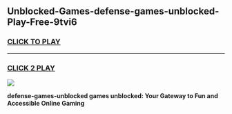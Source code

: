 
## Unblocked-Games-defense-games-unblocked-Play-Free-9tvi6
<h3>
<a href="https://premium76.site?title=defense-games-unblocked&ref=18A">CLICK TO PLAY</a></h3>
<hr>

<h3>
<a href="https://premium76.site?title=defense-games-unblocked&ref=18A">CLICK 2 PLAY</a>
  
</h3>

<a href="https://premium76.site?title=defense-games-unblocked&ref=18A"><img src="https://clearcache.store/games.png"></a>


**defense-games-unblocked games unblocked: Your Gateway to Fun and Accessible Online Gaming**
